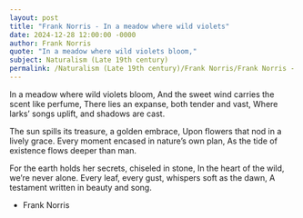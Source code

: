 ```yaml
---
layout: post
title: "Frank Norris - In a meadow where wild violets"
date: 2024-12-28 12:00:00 -0000
author: Frank Norris
quote: "In a meadow where wild violets bloom,"
subject: Naturalism (Late 19th century)
permalink: /Naturalism (Late 19th century)/Frank Norris/Frank Norris - In a meadow where wild violets
---
```


In a meadow where wild violets bloom,
And the sweet wind carries the scent like perfume,
There lies an expanse, both tender and vast,
Where larks’ songs uplift, and shadows are cast.

The sun spills its treasure, a golden embrace,
Upon flowers that nod in a lively grace.
Every moment encased in nature’s own plan,
As the tide of existence flows deeper than man.

For the earth holds her secrets, chiseled in stone,
In the heart of the wild, we’re never alone.
Every leaf, every gust, whispers soft as the dawn,
A testament written in beauty and song.

- Frank Norris
